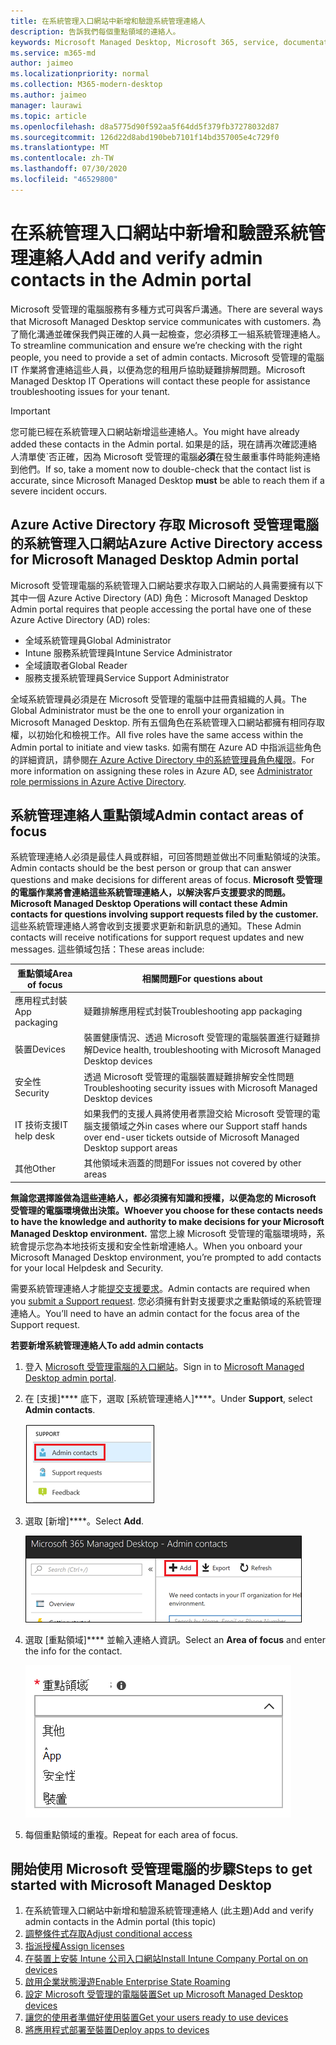 ```yaml
---
title: 在系統管理入口網站中新增和驗證系統管理連絡人
description: 告訴我們每個重點領域的連絡人。
keywords: Microsoft Managed Desktop, Microsoft 365, service, documentation, Microsoft 受管理的電腦, Microsoft 365, 服務, 文件
ms.service: m365-md
author: jaimeo
ms.localizationpriority: normal
ms.collection: M365-modern-desktop
ms.author: jaimeo
manager: laurawi
ms.topic: article
ms.openlocfilehash: d8a5775d90f592aa5f64dd5f379fb37278032d87
ms.sourcegitcommit: 126d22d8abd190beb7101f14bd357005e4c729f0
ms.translationtype: MT
ms.contentlocale: zh-TW
ms.lasthandoff: 07/30/2020
ms.locfileid: "46529800"
---
```

# <a name="add-and-verify-admin-contacts-in-the-admin-portal"></a><span data-ttu-id="4b3ef-104">在系統管理入口網站中新增和驗證系統管理連絡人</span><span class="sxs-lookup"><span data-stu-id="4b3ef-104">Add and verify admin contacts in the Admin portal</span></span>

<span data-ttu-id="4b3ef-105">Microsoft 受管理的電腦服務有多種方式可與客戶溝通。</span><span class="sxs-lookup"><span data-stu-id="4b3ef-105">There are several ways that Microsoft Managed Desktop service communicates with customers.</span></span> <span data-ttu-id="4b3ef-106">為了簡化溝通並確保我們與正確的人員一起檢查，您必須移工一組系統管理連絡人。</span><span class="sxs-lookup"><span data-stu-id="4b3ef-106">To streamline communication and ensure we’re checking with the right people, you need to provide a set of admin contacts.</span></span> <span data-ttu-id="4b3ef-107">Microsoft 受管理的電腦 IT 作業將會連絡這些人員，以便為您的租用戶協助疑難排解問題。</span><span class="sxs-lookup"><span data-stu-id="4b3ef-107">Microsoft Managed Desktop IT Operations will contact these people for assistance troubleshooting issues for your tenant.</span></span>

> [!IMPORTANT]
> <span data-ttu-id="4b3ef-108">您可能已經在系統管理入口網站新增這些連絡人。</span><span class="sxs-lookup"><span data-stu-id="4b3ef-108">You might have already added these contacts in the Admin portal.</span></span> <span data-ttu-id="4b3ef-109">如果是的話，現在請再次確認連絡人清單使ˋ否正確，因為 Microsoft 受管理的電腦**必須**在發生嚴重事件時能夠連絡到他們。</span><span class="sxs-lookup"><span data-stu-id="4b3ef-109">If so, take a moment now to double-check that the contact list is accurate, since Microsoft Managed Desktop **must** be able to reach them if a severe incident occurs.</span></span>

## <a name="azure-active-directory-access-for-microsoft-managed-desktop-admin-portal"></a><span data-ttu-id="4b3ef-110">Azure Active Directory 存取 Microsoft 受管理電腦的系統管理入口網站</span><span class="sxs-lookup"><span data-stu-id="4b3ef-110">Azure Active Directory access for Microsoft Managed Desktop Admin portal</span></span>

<span data-ttu-id="4b3ef-111">Microsoft 受管理電腦的系統管理入口網站要求存取入口網站的人員需要擁有以下其中一個 Azure Active Directory (AD) 角色：</span><span class="sxs-lookup"><span data-stu-id="4b3ef-111">Microsoft Managed Desktop Admin portal requires that people accessing the portal have one of these Azure Active Directory (AD) roles:</span></span>
- <span data-ttu-id="4b3ef-112">全域系統管理員</span><span class="sxs-lookup"><span data-stu-id="4b3ef-112">Global Administrator</span></span>
- <span data-ttu-id="4b3ef-113">Intune 服務系統管理員</span><span class="sxs-lookup"><span data-stu-id="4b3ef-113">Intune Service Administrator</span></span>
- <span data-ttu-id="4b3ef-114">全域讀取者</span><span class="sxs-lookup"><span data-stu-id="4b3ef-114">Global Reader</span></span>
- <span data-ttu-id="4b3ef-115">服務支援系統管理員</span><span class="sxs-lookup"><span data-stu-id="4b3ef-115">Service Support Administrator</span></span>

<span data-ttu-id="4b3ef-116">全域系統管理員必須是在 Microsoft 受管理的電腦中註冊貴組織的人員。</span><span class="sxs-lookup"><span data-stu-id="4b3ef-116">The Global Administrator must be the one to enroll your organization in Microsoft Managed Desktop.</span></span> <span data-ttu-id="4b3ef-117">所有五個角色在系統管理入口網站都擁有相同存取權，以初始化和檢視工作。</span><span class="sxs-lookup"><span data-stu-id="4b3ef-117">All five roles have the same access within the Admin portal to initiate and view tasks.</span></span> <span data-ttu-id="4b3ef-118">如需有關在 Azure AD 中指派這些角色的詳細資訊，請參閱[在 Azure Active Directory 中的系統管理員角色權限](https://docs.microsoft.com/azure/active-directory/users-groups-roles/directory-assign-admin-roles)。</span><span class="sxs-lookup"><span data-stu-id="4b3ef-118">For more information on assigning these roles in Azure AD, see [Administrator role permissions in Azure Active Directory](https://docs.microsoft.com/azure/active-directory/users-groups-roles/directory-assign-admin-roles).</span></span> 

## <a name="admin-contact-areas-of-focus"></a><span data-ttu-id="4b3ef-119">系統管理連絡人重點領域</span><span class="sxs-lookup"><span data-stu-id="4b3ef-119">Admin contact areas of focus</span></span>

<span data-ttu-id="4b3ef-120">系統管理連絡人必須是最佳人員或群組，可回答問題並做出不同重點領域的決策。</span><span class="sxs-lookup"><span data-stu-id="4b3ef-120">Admin contacts should be the best person or group that can answer questions and make decisions for different areas of focus.</span></span> <span data-ttu-id="4b3ef-121">**Microsoft 受管理的電腦作業將會連絡這些系統管理連絡人，以解決客戶支援要求的問題。**</span><span class="sxs-lookup"><span data-stu-id="4b3ef-121">**Microsoft Managed Desktop Operations will contact these Admin contacts for questions involving support requests filed by the customer.**</span></span> <span data-ttu-id="4b3ef-122">這些系統管理連絡人將會收到支援要求更新和新訊息的通知。</span><span class="sxs-lookup"><span data-stu-id="4b3ef-122">These Admin contacts will receive notifications for support request updates and new messages.</span></span> <span data-ttu-id="4b3ef-123">這些領域包括：</span><span class="sxs-lookup"><span data-stu-id="4b3ef-123">These areas include:</span></span>

<span data-ttu-id="4b3ef-124">重點領域</span><span class="sxs-lookup"><span data-stu-id="4b3ef-124">Area of focus</span></span> | <span data-ttu-id="4b3ef-125">相關問題</span><span class="sxs-lookup"><span data-stu-id="4b3ef-125">For questions about</span></span>
--- | ---
<span data-ttu-id="4b3ef-126">應用程式封裝</span><span class="sxs-lookup"><span data-stu-id="4b3ef-126">App packaging</span></span> | <span data-ttu-id="4b3ef-127">疑難排解應用程式封裝</span><span class="sxs-lookup"><span data-stu-id="4b3ef-127">Troubleshooting app packaging</span></span>
<span data-ttu-id="4b3ef-128">裝置</span><span class="sxs-lookup"><span data-stu-id="4b3ef-128">Devices</span></span> | <span data-ttu-id="4b3ef-129">裝置健康情況、透過 Microsoft 受管理的電腦裝置進行疑難排解</span><span class="sxs-lookup"><span data-stu-id="4b3ef-129">Device health, troubleshooting with Microsoft Managed Desktop devices</span></span>
<span data-ttu-id="4b3ef-130">安全性</span><span class="sxs-lookup"><span data-stu-id="4b3ef-130">Security</span></span> | <span data-ttu-id="4b3ef-131">透過 Microsoft 受管理的電腦裝置疑難排解安全性問題</span><span class="sxs-lookup"><span data-stu-id="4b3ef-131">Troubleshooting security issues with Microsoft Managed Desktop devices</span></span>
<span data-ttu-id="4b3ef-132">IT 技術支援</span><span class="sxs-lookup"><span data-stu-id="4b3ef-132">IT help desk</span></span> | <span data-ttu-id="4b3ef-133">如果我們的支援人員將使用者票證交給 Microsoft 受管理的電腦支援領域之外</span><span class="sxs-lookup"><span data-stu-id="4b3ef-133">in cases where our Support staff hands over end-user tickets outside of Microsoft Managed Desktop support areas</span></span> 
<span data-ttu-id="4b3ef-134">其他</span><span class="sxs-lookup"><span data-stu-id="4b3ef-134">Other</span></span> | <span data-ttu-id="4b3ef-135">其他領域未涵蓋的問題</span><span class="sxs-lookup"><span data-stu-id="4b3ef-135">For issues not covered by other areas</span></span>

<span data-ttu-id="4b3ef-136">**無論您選擇誰做為這些連絡人，都必須擁有知識和授權，以便為您的 Microsoft 受管理的電腦環境做出決策。**</span><span class="sxs-lookup"><span data-stu-id="4b3ef-136">**Whoever you choose for these contacts needs to have the knowledge and authority to make decisions for your Microsoft Managed Desktop environment.**</span></span> <span data-ttu-id="4b3ef-137">當您上線 Microsoft 受管理的電腦環境時，系統會提示您為本地技術支援和安全性新增連絡人。</span><span class="sxs-lookup"><span data-stu-id="4b3ef-137">When you onboard your Microsoft Managed Desktop environment, you’re prompted to add contacts for your local Helpdesk and Security.</span></span> 

<span data-ttu-id="4b3ef-138">需要系統管理連絡人才能[提交支援要求](../service-description/support.md)。</span><span class="sxs-lookup"><span data-stu-id="4b3ef-138">Admin contacts are required when you [submit a Support request](../service-description/support.md).</span></span> <span data-ttu-id="4b3ef-139">您必須擁有針對支援要求之重點領域的系統管理連絡人。</span><span class="sxs-lookup"><span data-stu-id="4b3ef-139">You’ll need to have an admin contact for the focus area of the Support request.</span></span> 

<span data-ttu-id="4b3ef-140">**若要新增系統管理連絡人**</span><span class="sxs-lookup"><span data-stu-id="4b3ef-140">**To add admin contacts**</span></span>

1.  <span data-ttu-id="4b3ef-141">登入 [Microsoft 受管理電腦的入口網站](https://aka.ms/mwaasportal)。</span><span class="sxs-lookup"><span data-stu-id="4b3ef-141">Sign in to [Microsoft Managed Desktop admin portal](https://aka.ms/mwaasportal).</span></span> 

2.  <span data-ttu-id="4b3ef-142">在 [支援]\*\*\*\* 底下，選取 [系統管理連絡人]\*\*\*\*。</span><span class="sxs-lookup"><span data-stu-id="4b3ef-142">Under **Support**, select **Admin contacts**.</span></span> 

    ![在支援功能表，接近頂端選取的系統管理連絡人](../../media/admincontacts.png)

3. <span data-ttu-id="4b3ef-144">選取 [新增]\*\*\*\*。</span><span class="sxs-lookup"><span data-stu-id="4b3ef-144">Select **Add**.</span></span>

    ![在系統管理入口網站 [匯出並重新整理] 左方的 [新增]按鈕](../../media/adminadd.png)

4.  <span data-ttu-id="4b3ef-146">選取 [重點領域]\*\*\*\* 並輸入連絡人資訊。</span><span class="sxs-lookup"><span data-stu-id="4b3ef-146">Select an **Area of focus** and enter the info for the contact.</span></span> 

    ![重點領域清單，例如 [其他]、[應用程式] 和 [安全性]](../../media/areaoffocus.png)

5. <span data-ttu-id="4b3ef-148">每個重點領域的重複。</span><span class="sxs-lookup"><span data-stu-id="4b3ef-148">Repeat for each area of focus.</span></span> 

## <a name="steps-to-get-started-with-microsoft-managed-desktop"></a><span data-ttu-id="4b3ef-149">開始使用 Microsoft 受管理電腦的步驟</span><span class="sxs-lookup"><span data-stu-id="4b3ef-149">Steps to get started with Microsoft Managed Desktop</span></span>

1. <span data-ttu-id="4b3ef-150">在系統管理入口網站中新增和驗證系統管理連絡人 (此主題)</span><span class="sxs-lookup"><span data-stu-id="4b3ef-150">Add and verify admin contacts in the Admin portal (this topic)</span></span>
2. [<span data-ttu-id="4b3ef-151">調整條件式存取</span><span class="sxs-lookup"><span data-stu-id="4b3ef-151">Adjust conditional access</span></span>](conditional-access.md)
3. [<span data-ttu-id="4b3ef-152">指派授權</span><span class="sxs-lookup"><span data-stu-id="4b3ef-152">Assign licenses</span></span>](assign-licenses.md)
4. [<span data-ttu-id="4b3ef-153">在裝置上安裝 Intune 公司入口網站</span><span class="sxs-lookup"><span data-stu-id="4b3ef-153">Install Intune Company Portal on on devices</span></span>](company-portal.md)
5. [<span data-ttu-id="4b3ef-154">啟用企業狀態漫遊</span><span class="sxs-lookup"><span data-stu-id="4b3ef-154">Enable Enterprise State Roaming</span></span>](enterprise-state-roaming.md)
6. [<span data-ttu-id="4b3ef-155">設定 Microsoft 受管理的電腦裝置</span><span class="sxs-lookup"><span data-stu-id="4b3ef-155">Set up Microsoft Managed Desktop devices</span></span>](set-up-devices.md)
7. [<span data-ttu-id="4b3ef-156">讓您的使用者準備好使用裝置</span><span class="sxs-lookup"><span data-stu-id="4b3ef-156">Get your users ready to use devices</span></span>](get-started-devices.md)
8. [<span data-ttu-id="4b3ef-157">將應用程式部署至裝置</span><span class="sxs-lookup"><span data-stu-id="4b3ef-157">Deploy apps to devices</span></span>](deploy-apps.md)
